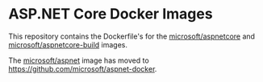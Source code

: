 ASP.NET Core Docker Images
==========================

This repository contains the Dockerfile's for the
[microsoft/aspnetcore](https://hub.docker.com/r/microsoft/aspnetcore)
and [microsoft/aspnetcore-build](https://hub.docker.com/r/microsoft/aspnetcore-build/) images.

The [microsoft/aspnet](https://hub.docker.com/r/microsoft/aspnet/) image has moved to <https://github.com/microsoft/aspnet-docker>.